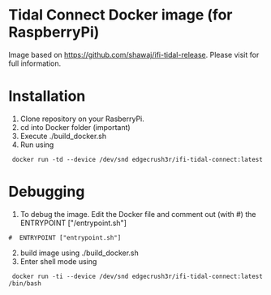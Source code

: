 # Tidal Connect Docker image (for RaspberryPi)

Image based on https://github.com/shawaj/ifi-tidal-release. Please visit for full information.

# Installation

1. Clone repository on your RasberryPi.
2. cd into Docker folder (important)
3. Execute ./build_docker.sh
4. Run using
```
 docker run -td --device /dev/snd edgecrush3r/ifi-tidal-connect:latest
```

# Debugging

1. To debug the image. Edit the Docker file and comment out (with #) the ENTRYPOINT ["/entrypoint.sh"]
```
#  ENTRYPOINT ["entrypoint.sh"]
```
2. build image using ./build_docker.sh
3. Enter shell mode using
```
 docker run -ti --device /dev/snd edgecrush3r/ifi-tidal-connect:latest /bin/bash
```
